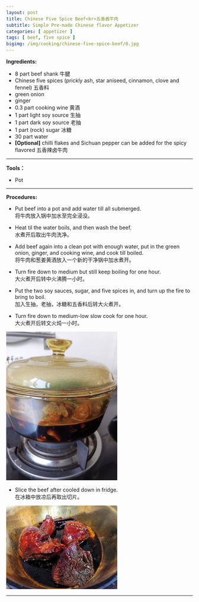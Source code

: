 ```yaml
---
layout: post
title: Chinese Five Spice Beef<br>五香酱牛肉
subtitle: Simple Pre-made Chinese flavor Appetizer
categories: [ appetizer ]
tags: [ beef, five spice ]
bigimg: /img/cooking/chinese-five-spice-beef/0.jpg
---
```


**Ingredients:**

- 8 part beef shank 牛腱
- Chinese five spices (prickly ash, star aniseed, cinnamon, clove and fennel) 五香料
- green onion
- ginger
- 0.3 part cooking wine 黄酒
- 1 part light soy source 生抽
- 1 part dark soy source 老抽
- 1 part (rock) sugar 冰糖
- 30 part water
- **[Optional]** chilli flakes and Sichuan pepper can be added for the spicy flavored 五香辣卤牛肉

---

**Tools：**

- Pot

---

**Procedures:**

- Put beef into a pot and add water till all submerged.<br>将牛肉放入锅中加水至完全浸没。

- Heat til the water boils, and then wash the beef.<br>水煮开后取出牛肉洗净。

- Add beef again into a clean pot with enough water, put in the green onion, ginger, and cooking wine, and cook till boiled.<br>将牛肉和葱姜黄酒放入一个新的干净锅中加水煮开。

- Turn fire down to medium but still keep boiling for one hour.<br>大火煮开后转中火沸腾一小时。

- Put the two soy sauces, sugar, and five spices in, and turn up the fire to bring to boil.<br>加入生抽，老抽，冰糖和五香料后转大火煮开。

- Turn fire down to medium-low slow cook for one hour.<br>大火煮开后转文火炖一小时。

![slow cook](/img/cooking/chinese-five-spice-beef/1.jpg)

- Slice the beef after cooled down in fridge.<br>在冰箱中放凉后再取出切片。

![done](/img/cooking/chinese-five-spice-beef/2.jpg)

---